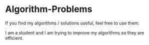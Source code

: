 # Algorithm-Problems

If you find my algorithms / solutions useful, feel free to use them.

I am a student and I am trying to improve my algorithms so they are efficient.
